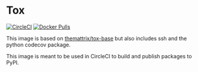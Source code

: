 # Tox

[![CircleCI](https://circleci.com/gh/pennlabs/docker-tox.svg?style=shield)](https://circleci.com/gh/pennlabs/docker-tox)
[![Docker Pulls](https://img.shields.io/docker/pulls/pennlabs/tox)](https://hub.docker.com/r/pennlabs/tox)

This image is based on [themattrix/tox-base](https://github.com/themattrix/docker-tox-base) but also includes ssh and the python codecov package.

This image is meant to be used in CircleCI to build and publish packages to PyPI.
